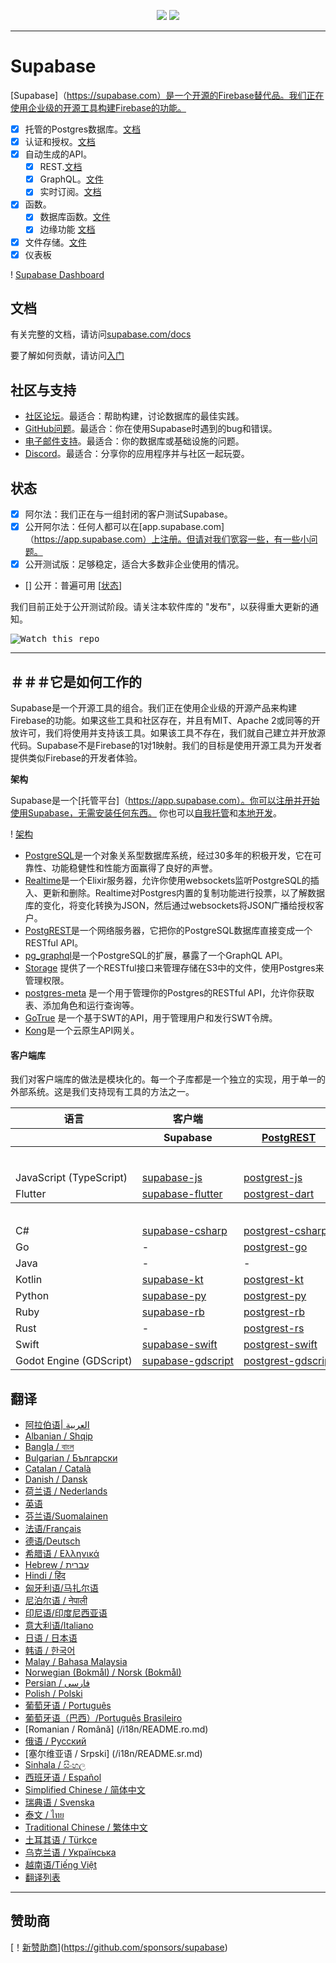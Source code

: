 <p align="center">
<img src="https://user-images.githubusercontent.com/8291514/213727234-cda046d6-28c6-491a-b284-b86c5cede25d.png#gh-light-mode-only">
<img src="https://user-images.githubusercontent.com/8291514/213727225-56186826-bee8-43b5-9b15-86e839d89393.png#gh-dark-mode-only">
</p>

---

# Supabase

[Supabase]（https://supabase.com）是一个开源的Firebase替代品。我们正在使用企业级的开源工具构建Firebase的功能。

- [x] 托管的Postgres数据库。[文档](https://supabase.com/docs/guides/database)
- [x] 认证和授权。[文档](https://supabase.com/docs/guides/auth)
- [x] 自动生成的API。
  - [x] REST.[文档](https://supabase.com/docs/guides/database/api#rest-api)
  - [x] GraphQL。[文件](https://supabase.com/docs/guides/database/api#graphql-api)
  - [x] 实时订阅。[文档](https://supabase.com/docs/guides/database/api#realtime-api)
- [x] 函数。
  - [x] 数据库函数。[文件](https://supabase.com/docs/guides/database/functions)
  - [x] 边缘功能 [文档](https://supabase.com/docs/guides/functions)
- [x] 文件存储。[文件](https://supabase.com/docs/guides/storage)
- [x] 仪表板

! [Supabase Dashboard](https://raw.githubusercontent.com/supabase/supabase/master/apps/www/public/images/github/supabase-dashboard.png)

## 文档

有关完整的文档，请访问[supabase.com/docs](https://supabase.com/docs)

要了解如何贡献，请访问[入门](./DEVELOPERS.md)

## 社区与支持

- [社区论坛](https://github.com/supabase/supabase/discussions)。最适合：帮助构建，讨论数据库的最佳实践。
- [GitHub问题](https://github.com/supabase/supabase/issues)。最适合：你在使用Supabase时遇到的bug和错误。
- [电子邮件支持](https://supabase.com/docs/support#business-support)。最适合：你的数据库或基础设施的问题。
- [Discord](https://discord.supabase.com)。最适合：分享你的应用程序并与社区一起玩耍。

## 状态

- [x] 阿尔法：我们正在与一组封闭的客户测试Supabase。
- [x] 公开阿尔法：任何人都可以在[app.supabase.com]（https://app.supabase.com）上注册。但请对我们宽容一些，有一些小问题。
- [x] 公开测试版：足够稳定，适合大多数非企业使用的情况。
- [] 公开：普遍可用 [[状态](https://supabase.com/docs/guides/getting-started/features#feature-status)]

我们目前正处于公开测试阶段。请关注本软件库的 "发布"，以获得重大更新的通知。

<kbd><img src="https://raw.githubusercontent.com/supabase/supabase/d5f7f413ab356dc1a92075cb3cee4e40a957d5b1/web/static/watch-repo.gif" alt="Watch this repo"/></kbd>

---

## ＃＃＃它是如何工作的

Supabase是一个开源工具的组合。我们正在使用企业级的开源产品来构建Firebase的功能。如果这些工具和社区存在，并且有MIT、Apache 2或同等的开放许可，我们将使用并支持该工具。如果该工具不存在，我们就自己建立并开放源代码。Supabase不是Firebase的1对1映射。我们的目标是使用开源工具为开发者提供类似Firebase的开发者体验。

**架构**

Supabase是一个[托管平台]（https://app.supabase.com）。你可以注册并开始使用Supabase，无需安装任何东西。
你也可以[自我托管](https://supabase.com/docs/guides/hosting/overview)和[本地开发](https://supabase.com/docs/guides/local-development)。

! [架构](https://github.com/supabase/supabase/blob/master/apps/docs/public/img/supabase-architecture.png)

- [PostgreSQL](https://www.postgresql.org/)是一个对象关系型数据库系统，经过30多年的积极开发，它在可靠性、功能稳健性和性能方面赢得了良好的声誉。
- [Realtime](https://github.com/supabase/realtime)是一个Elixir服务器，允许你使用websockets监听PostgreSQL的插入、更新和删除。Realtime对Postgres内置的复制功能进行投票，以了解数据库的变化，将变化转换为JSON，然后通过websockets将JSON广播给授权客户。
- [PostgREST](http://postgrest.org/)是一个网络服务器，它把你的PostgreSQL数据库直接变成一个RESTful API。
- [pg_graphql](http://github.com/supabase/pg_graphql/)是一个PostgreSQL的扩展，暴露了一个GraphQL API。
- [Storage](https://github.com/supabase/storage-api) 提供了一个RESTful接口来管理存储在S3中的文件，使用Postgres来管理权限。
- [postgres-meta](https://github.com/supabase/postgres-meta) 是一个用于管理你的Postgres的RESTful API，允许你获取表、添加角色和运行查询等。
- [GoTrue](https://github.com/netlify/gotrue) 是一个基于SWT的API，用于管理用户和发行SWT令牌。
- [Kong](https://github.com/Kong/kong)是一个云原生API网关。

#### 客户端库

我们对客户端库的做法是模块化的。每一个子库都是一个独立的实现，用于单一的外部系统。这是我们支持现有工具的方法之一。

<table style="table-layout:fixed; white-space: nowrap;">
  <tr>
    <th>语言</th>
    <th>客户端</th>
    <th colspan="5">特征-客户端（捆绑在Supabase客户端中）</th>
  </tr>
  
  <tr>
    <th></th>
    <th>Supabase</th>
    <th><a href="https://github.com/postgrest/postgrest" target="_blank" rel="noopener noreferrer">PostgREST</a></th>
    <th><a href="https://github.com/supabase/gotrue" target="_blank" rel="noopener noreferrer">GoTrue</a></th>
    <th><a href="https://github.com/supabase/realtime" target="_blank" rel="noopener noreferrer">Realtime</a></th>
    <th><a href="https://github.com/supabase/storage-api" target="_blank" rel="noopener noreferrer">Storage</a></th>
    <th>Functions</th>
  </tr>
  <!-- TEMPLATE FOR NEW ROW -->
  <!-- START ROW
  <tr>
    <td>lang</td>
    <td><a href="https://github.com/supabase-community/supabase-lang" target="_blank" rel="noopener noreferrer">supabase-lang</a></td>
    <td><a href="https://github.com/supabase-community/postgrest-lang" target="_blank" rel="noopener noreferrer">postgrest-lang</a></td>
    <td><a href="https://github.com/supabase-community/gotrue-lang" target="_blank" rel="noopener noreferrer">gotrue-lang</a></td>
    <td><a href="https://github.com/supabase-community/realtime-lang" target="_blank" rel="noopener noreferrer">realtime-lang</a></td>
    <td><a href="https://github.com/supabase-community/storage-lang" target="_blank" rel="noopener noreferrer">storage-lang</a></td>
  </tr>
  END ROW -->
  
  <th colspan="7">⚡️ 官方⚡️</th>
  
  <tr>
    <td>JavaScript (TypeScript)</td>
    <td><a href="https://github.com/supabase/supabase-js" target="_blank" rel="noopener noreferrer">supabase-js</a></td>
    <td><a href="https://github.com/supabase/postgrest-js" target="_blank" rel="noopener noreferrer">postgrest-js</a></td>
    <td><a href="https://github.com/supabase/gotrue-js" target="_blank" rel="noopener noreferrer">gotrue-js</a></td>
    <td><a href="https://github.com/supabase/realtime-js" target="_blank" rel="noopener noreferrer">realtime-js</a></td>
    <td><a href="https://github.com/supabase/storage-js" target="_blank" rel="noopener noreferrer">storage-js</a></td>
    <td><a href="https://github.com/supabase/functions-js" target="_blank" rel="noopener noreferrer">functions-js</a></td>
  </tr>
    <tr>
    <td>Flutter</td>
    <td><a href="https://github.com/supabase/supabase-flutter" target="_blank" rel="noopener noreferrer">supabase-flutter</a></td>
    <td><a href="https://github.com/supabase/postgrest-dart" target="_blank" rel="noopener noreferrer">postgrest-dart</a></td>
    <td><a href="https://github.com/supabase/gotrue-dart" target="_blank" rel="noopener noreferrer">gotrue-dart</a></td>
    <td><a href="https://github.com/supabase/realtime-dart" target="_blank" rel="noopener noreferrer">realtime-dart</a></td>
    <td><a href="https://github.com/supabase/storage-dart" target="_blank" rel="noopener noreferrer">storage-dart</a></td>
    <td><a href="https://github.com/supabase/functions-dart" target="_blank" rel="noopener noreferrer">functions-dart</a></td>
  </tr>
  
  <th colspan="7">💚社区 💚</th>
  
  <tr>
    <td>C#</td>
    <td><a href="https://github.com/supabase-community/supabase-csharp" target="_blank" rel="noopener noreferrer">supabase-csharp</a></td>
    <td><a href="https://github.com/supabase-community/postgrest-csharp" target="_blank" rel="noopener noreferrer">postgrest-csharp</a></td>
    <td><a href="https://github.com/supabase-community/gotrue-csharp" target="_blank" rel="noopener noreferrer">gotrue-csharp</a></td>
    <td><a href="https://github.com/supabase-community/realtime-csharp" target="_blank" rel="noopener noreferrer">realtime-csharp</a></td>
    <td><a href="https://github.com/supabase-community/storage-csharp" target="_blank" rel="noopener noreferrer">storage-csharp</a></td>
    <td><a href="https://github.com/supabase-community/functions-csharp" target="_blank" rel="noopener noreferrer">functions-csharp</a></td>
  </tr>
  <tr>
    <td>Go</td>
    <td>-</td>
    <td><a href="https://github.com/supabase-community/postgrest-go" target="_blank" rel="noopener noreferrer">postgrest-go</a></td>
    <td><a href="https://github.com/supabase-community/gotrue-go" target="_blank" rel="noopener noreferrer">gotrue-go</a></td>
    <td>-</td>
    <td><a href="https://github.com/supabase-community/storage-go" target="_blank" rel="noopener noreferrer">storage-go</a></td>
    <td><a href="https://github.com/supabase-community/functions-go" target="_blank" rel="noopener noreferrer">functions-go</a></td>
  </tr>
  <tr>
    <td>Java</td>
    <td>-</td>
    <td>-</td>
    <td><a href="https://github.com/supabase-community/gotrue-java" target="_blank" rel="noopener noreferrer">gotrue-java</a></td>
    <td>-</td>
    <td><a href="https://github.com/supabase-community/storage-java" target="_blank" rel="noopener noreferrer">storage-java</a></td>
    <td>-</td>
  </tr>
  <tr>
    <td>Kotlin</td>
    <td><a href="https://github.com/supabase-community/supabase-kt" target="_blank" rel="noopener noreferrer">supabase-kt</a></td>
    <td><a href="https://github.com/supabase-community/supabase-kt/tree/master/Postgrest" target="_blank" rel="noopener noreferrer">postgrest-kt</a></td>
    <td><a href="https://github.com/supabase-community/supabase-kt/tree/master/GoTrue" target="_blank" rel="noopener noreferrer">gotrue-kt</a></td>
    <td><a href="https://github.com/supabase-community/supabase-kt/tree/master/Realtime" target="_blank" rel="noopener noreferrer">realtime-kt</a></td>
    <td><a href="https://github.com/supabase-community/supabase-kt/tree/master/Storage" target="_blank" rel="noopener noreferrer">storage-kt</a></td>
    <td><a href="https://github.com/supabase-community/supabase-kt/tree/master/Functions" target="_blank" rel="noopener noreferrer">functions-kt</a></td>
  </tr>
  <tr>
    <td>Python</td>
    <td><a href="https://github.com/supabase-community/supabase-py" target="_blank" rel="noopener noreferrer">supabase-py</a></td>
    <td><a href="https://github.com/supabase-community/postgrest-py" target="_blank" rel="noopener noreferrer">postgrest-py</a></td>
    <td><a href="https://github.com/supabase-community/gotrue-py" target="_blank" rel="noopener noreferrer">gotrue-py</a></td>
    <td><a href="https://github.com/supabase-community/realtime-py" target="_blank" rel="noopener noreferrer">realtime-py</a></td>
    <td><a href="https://github.com/supabase-community/storage-py" target="_blank" rel="noopener noreferrer">storage-py</a></td>
    <td><a href="https://github.com/supabase-community/functions-py" target="_blank" rel="noopener noreferrer">functions-py</a></td>
  </tr>
  <tr>
    <td>Ruby</td>
    <td><a href="https://github.com/supabase-community/supabase-rb" target="_blank" rel="noopener noreferrer">supabase-rb</a></td>
    <td><a href="https://github.com/supabase-community/postgrest-rb" target="_blank" rel="noopener noreferrer">postgrest-rb</a></td>
    <td>-</td>
    <td>-</td>
    <td>-</td>
    <td>-</td>
  </tr>
  <tr>
    <td>Rust</td>
    <td>-</td>
    <td><a href="https://github.com/supabase-community/postgrest-rs" target="_blank" rel="noopener noreferrer">postgrest-rs</a></td>
    <td>-</td>
    <td>-</td>
    <td>-</td>
    <td>-</td>
  </tr>
  <tr>
    <td>Swift</td>
    <td><a href="https://github.com/supabase-community/supabase-swift" target="_blank" rel="noopener noreferrer">supabase-swift</a></td>
    <td><a href="https://github.com/supabase-community/postgrest-swift" target="_blank" rel="noopener noreferrer">postgrest-swift</a></td>
    <td><a href="https://github.com/supabase-community/gotrue-swift" target="_blank" rel="noopener noreferrer">gotrue-swift</a></td>
    <td><a href="https://github.com/supabase-community/realtime-swift" target="_blank" rel="noopener noreferrer">realtime-swift</a></td>
    <td><a href="https://github.com/supabase-community/storage-swift" target="_blank" rel="noopener noreferrer">storage-swift</a></td>
    <td><a href="https://github.com/supabase-community/functions-swift" target="_blank" rel="noopener noreferrer">functions-swift</a></td>
  </tr>
  <tr>
    <td>Godot Engine (GDScript)</td>
    <td><a href="https://github.com/supabase-community/godot-engine.supabase" target="_blank" rel="noopener noreferrer">supabase-gdscript</a></td>
    <td><a href="https://github.com/supabase-community/postgrest-gdscript" target="_blank" rel="noopener noreferrer">postgrest-gdscript</a></td>
    <td><a href="https://github.com/supabase-community/gotrue-gdscript" target="_blank" rel="noopener noreferrer">gotrue-gdscript</a></td>
    <td><a href="https://github.com/supabase-community/realtime-gdscript" target="_blank" rel="noopener noreferrer">realtime-gdscript</a></td>
    <td><a href="https://github.com/supabase-community/storage-gdscript" target="_blank" rel="noopener noreferrer">storage-gdscript</a></td>
    <td><a href="https://github.com/supabase-community/functions-gdscript" target="_blank" rel="noopener noreferrer">functions-gdscript</a></td>
  </tr>
  
</table>

<!--- Remove this list if you're translating to another language, it's hard to keep updated across multiple files-->
<!--- Keep only the link to the list of translation files-->

## 翻译

- [阿拉伯语| العربية](/i18n/README.ar.md)
- [Albanian / Shqip](/i18n/README.sq.md)
- [Bangla / বাংল](/i18n/README.bn.md)
- [Bulgarian / Български](/i18n/README.bg.md)
- [Catalan / Català](/i18n/README.ca.md)
- [Danish / Dansk](/i18n/README.da.md)
- [荷兰语 / Nederlands](/i18n/README.nl.md)
- [英语](https://github.com/supabase/supabase)
- [芬兰语/Suomalainen](/i18n/README.fi.md)
- [法语/Français](/i18n/README.fr.md)
- [德语/Deutsch](/i18n/README.de.md)
- [希腊语 / Ελληνικά](/i18n/README.gr.md)
- [Hebrew / עברית](/i18n/README.he.md)
- [Hindi / हिंद](/i18n/README.hi.md)
- [匈牙利语/马扎尔语](/i18n/README.hu.md)
- [尼泊尔语 / नेपाली](/i18n/README.ne.md)
- [印尼语/印度尼西亚语](/i18n/README.id.md)
- [意大利语/Italiano](/i18n/README.it.md)
- [日语 / 日本语](/i18n/README.jp.md)
- [韩语 / 한국어](/i18n/README.ko.md)
- [Malay / Bahasa Malaysia](/i18n/README.ms.md)
- [Norwegian (Bokmål) / Norsk (Bokmål)](/i18n/README.nb-no.md)
- [Persian / فارسی](/i18n/README.fa.md)
- [Polish / Polski](/i18n/README.pl.md)
- [葡萄牙语 / Português](/i18n/README.pt.md)
- [葡萄牙语（巴西）/Português Brasileiro](/i18n/README.pt-br.md)
- [Romanian / Română] (/i18n/README.ro.md)
- [俄语 / Pусский](/i18n/README.ru.md)
- [塞尔维亚语 / Srpski] (/i18n/README.sr.md)
- [Sinhala / සිංහල](/i18n/README.si.md)
- [西班牙语 / Español](/i18n/README.es.md)
- [Simplified Chinese / 简体中文](/i18n/README.zh-cn.md)
- [瑞典语 / Svenska](/i18n/README.sv.md)
- [泰文 / ไทย](/i18n/README.th.md)
- [Traditional Chinese / 繁体中文](/i18n/README.zh-tw.md)
- [土耳其语 / Türkçe](/i18n/README.tr.md)
- [乌克兰语 / Українська](/i18n/README.uk.md)
- [越南语/Tiếng Việt](/i18n/README.vi-vn.md)
- [翻译列表](/i18n/languages.md)<!--- Keep only this -->

---

## 赞助商

[！[新赞助商](https://user-images.githubusercontent.com/10214025/90518111-e74bbb00-e198-11ea-8f88-c9e3c1aa4b5b.png)](https://github.com/sponsors/supabase)